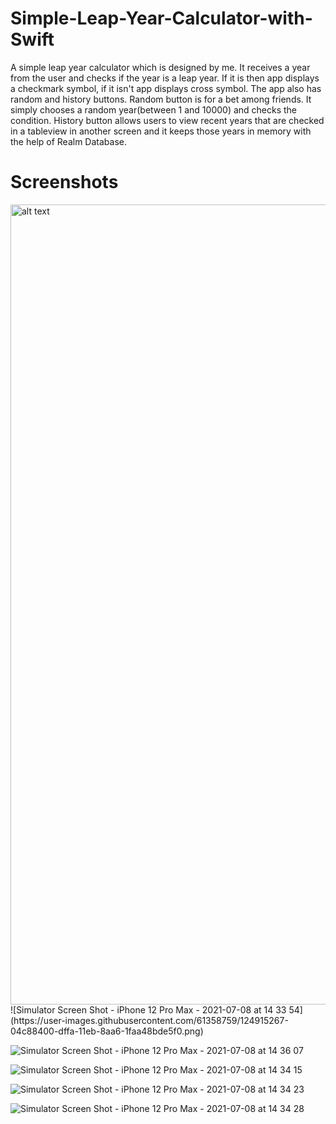 # Simple-Leap-Year-Calculator-with-Swift

A simple leap year calculator which is designed by me. It receives a year from the user and checks if the year is a leap year. If it is then app displays a checkmark symbol, if it isn't app displays cross symbol. The app also has random and history buttons. Random button is for a bet among friends. It simply chooses a random year(between 1 and 10000) and checks the condition. History button allows users to view recent years that are checked in a tableview in another screen and it keeps those years in memory with the help of Realm Database.

# Screenshots

<img src="https://user-images.githubusercontent.com/61358759/124915267-04c88400-dffa-11eb-8aa6-1faa48bde5f0.png" alt="alt text" width="720" height="1280">
![Simulator Screen Shot - iPhone 12 Pro Max - 2021-07-08 at 14 33 54](https://user-images.githubusercontent.com/61358759/124915267-04c88400-dffa-11eb-8aa6-1faa48bde5f0.png)


![Simulator Screen Shot - iPhone 12 Pro Max - 2021-07-08 at 14 36 07](https://user-images.githubusercontent.com/61358759/124915128-df3b7a80-dff9-11eb-9ace-7d007e37947a.png)

![Simulator Screen Shot - iPhone 12 Pro Max - 2021-07-08 at 14 34 15](https://user-images.githubusercontent.com/61358759/124915239-fd08df80-dff9-11eb-9a3b-582f6edd7b71.png)


![Simulator Screen Shot - iPhone 12 Pro Max - 2021-07-08 at 14 34 23](https://user-images.githubusercontent.com/61358759/124915215-f5493b00-dff9-11eb-8bd0-9cf653eee401.png)

![Simulator Screen Shot - iPhone 12 Pro Max - 2021-07-08 at 14 34 28](https://user-images.githubusercontent.com/61358759/124915283-085c0b00-dffa-11eb-81d2-7d718775f605.png)


